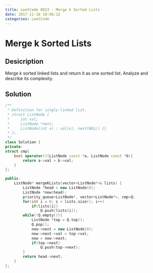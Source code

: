 ```yaml
---
title: LeetCode 0023 - Merge k Sorted Lists
date: 2017-11-10 18:56:12
categories: LeetCode
---
```

# Merge k Sorted Lists #

<!--more-->

## Desicription ##

Merge *k* sorted linked lists and return it as one sorted list. Analyze and describe its complexity.

## Solution ##

```cpp
/**
 * Definition for singly-linked list.
 * struct ListNode {
 *     int val;
 *     ListNode *next;
 *     ListNode(int x) : val(x), next(NULL) {}
 * };
 */
class Solution {
private:
struct cmp{
    bool operator()(ListNode const *a, ListNode const *b){
        return a->val > b->val;
    }
};

public:
    ListNode* mergeKLists(vector<ListNode*>& lists) {
        ListNode *head = new ListNode(0);
        ListNode *now(head);
        priority_queue<ListNode*, vector<ListNode*>, cmp>Q;
        for(int i = 0; i < lists.size(); i++)
            if(lists[i])
                Q.push(lists[i]);
        while(!Q.empty()){
            ListNode *top = Q.top();
            Q.pop();
            now->next = new ListNode(0);
            now->next->val = top->val;
            now = now->next;
            if(top->next)
                Q.push(top->next);
        }
        return head->next;
    }
};
```